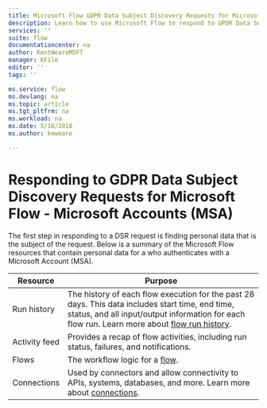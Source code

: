 ```yaml
---
title: Microsoft Flow GDPR Data Subject Discovery Requests for Microsoft Accounts (MSA) | Microsoft Docs
description: Learn how to use Microsoft Flow to respond to GPDR Data Subject Discovery Requests for Microsoft Accounts.  
services: ''
suite: flow
documentationcenter: na
author: KentWeareMSFT
manager: KFile
editor: ''
tags: ''

ms.service: flow
ms.devlang: na
ms.topic: article
ms.tgt_pltfrm: na
ms.workload: na
ms.date: 5/16/2018
ms.author: keweare

---
```

# Responding to GDPR Data Subject Discovery Requests for Microsoft Flow - Microsoft Accounts (MSA)

The first step in responding to a DSR request is finding personal data that is the subject of the request.
Below is a summary of the Microsoft Flow resources that contain personal data for a who authenticates with a Microsoft Account (MSA).

|Resource|Purpose|
|-----|-----|
|Run history|The history of each flow execution for the past 28 days. This data includes start time, end time, status, and all input/output information for each flow run. Learn more about [flow run history](https://flow.microsoft.com/blog/download-history-recurrence/).|
|Activity feed| Provides a recap of flow activities, including run status, failures, and notifications.|
|Flows|The workflow logic for a [flow](https://docs.microsoft.com/flow/get-started-logic-flow).|
|Connections|Used by connectors and allow connectivity to APIs, systems, databases, and more. Learn more about [connections](add-manage-connections.md).|

